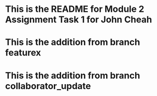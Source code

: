 # This is the README for Module 2 Assignment Task 1 for John Cheah 

# This is the addition from branch featurex
# This is the addition from branch collaborator_update
